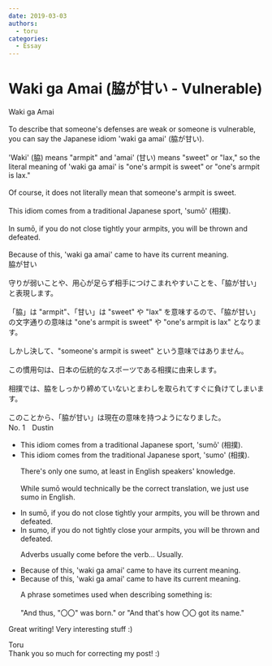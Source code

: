 ```yaml
---
date: 2019-03-03
authors:
  - toru
categories:
  - Essay
---
```


<h1 id="subject_show">Waki ga Amai (脇が甘い - Vulnerable)</h1>
<div class="date" hidden>Mar 3, 2019 14:06</div>
<div id="post"><div id="body_show_ori">
Waki ga Amai<br/><br/>To describe that someone's defenses are weak or someone is vulnerable, you can say the Japanese idiom 'waki ga amai' (脇が甘い).<br/><br/>'Waki' (脇) means "armpit" and 'amai' (甘い) means "sweet" or "lax," so the literal meaning of 'waki ga amai' is "one's armpit is sweet" or "one's armpit is lax."<br/><br/>Of course, it does not literally mean that someone's armpit is sweet.<br/><br/>This idiom comes from a traditional Japanese sport, 'sumō' (相撲).<br/><br/>In sumō, if you do not close tightly your armpits, you will be thrown and defeated.<br/><br/>Because of this, 'waki ga amai' came to have its current meaning.
</div></div>

<!-- more -->

<div id="post_ja"><div id="body_show_mo">
脇が甘い<br/><br/>守りが弱いことや、用心が足らず相手につけこまれやすいことを、「脇が甘い」と表現します。<br/><br/>「脇」は "armpit"、「甘い」は "sweet" や "lax" を意味するので、「脇が甘い」の文字通りの意味は "one's armpit is sweet" や "one's armpit is lax" となります。<br/><br/>しかし決して、"someone's armpit is sweet" という意味ではありません。<br/><br/>この慣用句は、日本の伝統的なスポーツである相撲に由来します。<br/><br/>相撲では、脇をしっかり締めていないとまわしを取られてすぐに負けてしまいます。<br/><br/>このことから、「脇が甘い」は現在の意味を持つようになりました。
</div></div>
<div id="block"><div class="first_name"> No. 1　<span class="just_name">Dustin</span></div><div id="block2">
<ul class="correction_field">
<li class="incorrect">This idiom comes from a traditional Japanese sport, 'sumō' (相撲).</li>
<li class="corrected correct">
This idiom comes from<span class="f_red"> the </span>traditional Japanese sport, '<span class="f_blue">sumo</span>' (相撲).
<p class="correction_comment">There's only one sumo, at least in English speakers' knowledge.<br/><br/>While sumō would technically be the correct translation, we just use sumo in English.</p>
</li>
</ul>
<ul class="correction_field">
<li class="incorrect">In sumō, if you do not close tightly your armpits, you will be thrown and defeated.</li>
<li class="corrected correct">
In <span class="f_blue">sumo</span>, if you do not <span class="f_red">tightly </span>close your armpits, you will be thrown and defeated.
<p class="correction_comment">Adverbs usually come before the verb... Usually.</p>
</li>
</ul>
<ul class="correction_field">
<li class="incorrect">Because of this, 'waki ga amai' came to have its current meaning.</li>
<li class="corrected correct">
Because of this, 'waki ga amai' came to have its current meaning.
<p class="correction_comment">A phrase sometimes used when describing something is:<br/><br/>"And thus, "〇〇" was born." or "And that's how 〇〇 got its name."</p>
</li>
</ul>
<p class="comment_small">
 Great writing! Very interesting stuff :)
</p>

</div><div class="name"><span class="just_name">Toru</span><br>
Thank you so much for correcting my post! :)
</div>
</div>
